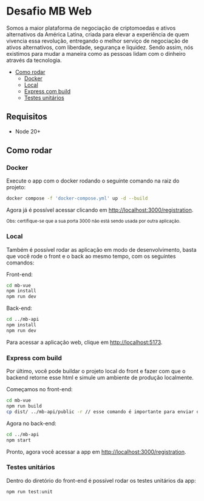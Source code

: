# Desafio MB Web

Somos a maior plataforma de negociação de criptomoedas e ativos alternativos da América Latina, criada para elevar a experiência de quem vivencia essa revolução, entregando o melhor serviço de negociação de ativos alternativos, com liberdade, segurança e liquidez. Sendo assim, nós existimos para mudar a maneira como as pessoas lidam com o dinheiro através da tecnologia.

* [Como rodar](#como-rodar)
  * [Docker](#docker)
  * [Local](#local)
  * [Express com build](#express-com-build)
  * [Testes unitários](#testes-unitários)

## Requisitos
- Node 20+

## Como rodar

### Docker
Execute o app com o docker rodando o seguinte comando na raiz do projeto:
``` bash
docker compose -f 'docker-compose.yml' up -d --build
```
Agora já é possível acessar clicando em [http://localhost:3000/registration](http://localhost:3000/registration).

<sub>Obs: certifique-se que a sua porta 3000 não está sendo usada por outra aplicação.</sub>

### Local
Também é possível rodar as aplicação em modo de desenvolvimento, basta que você rode o front e o back ao mesmo tempo, com os seguintes comandos:

Front-end:
``` bash
cd mb-vue
npm install
npm run dev
```

Back-end:
``` bash
cd ../mb-api
npm install
npm run dev
```
Para acessar a aplicação web, clique em [http://localhost:5173](http://localhost:5173).

### Express com build
Por último, você pode buildar o projeto local do front e fazer com que o backend retorne esse html e simule um ambiente de produção localmente.

Começamos no front-end:
``` bash
cd mb-vue
npm run build
cp dist/ ../mb-api/public -r // esse comando é importante para enviar os arquivos html/css/js para a pasta public do back
```

Agora no back-end:
``` bash
cd ../mb-api
npm start
```
Pronto, agora você acessar a app em [http://localhost:3000/registration](http://localhost:3000/registration).

### Testes unitários
Dentro do diretório do front-end é possível rodar os testes unitários da app:
``` bash
npm run test:unit
```
